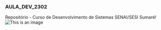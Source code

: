 ### AULA_DEV_2302

Repositório - Curso de Desenvolvimento de Sistemas SENAI/SESI Sumaré!
![This is an image](https://img.ifunny.co/images/46c9c3b1b9363845d0bcc28983e17f35e9c28b1a400dec848e3591e03702fa81_1.webp)
